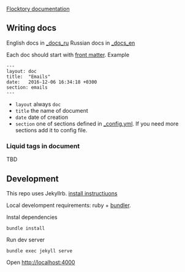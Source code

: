 [Flocktory documentation](https://flocktory.github.io)

## Writing docs
English docs in [_docs_ru](_docs_ru)
Russian docs in [_docs_en](_docs_en)

Each doc should start with [front matter](http://jekyllrb.com/docs/frontmatter/). Example
```
---
layout: doc
title:  "Emails"
date:   2016-12-06 16:34:18 +0300
section: emails
---
```

* `layout` always `doc`
* `title` the name of document
* `date` date of creation
* `section` one of sections defined in [_config.yml](_config.yml). If you need more sections add it to config file.

### Liquid tags in document
TBD

## Development
This repo uses Jekyllrb.
[install instructiuons](http://jekyllrb.com/docs/installation/)

Local develompent requirements: ruby + [bundler](http://bundler.io).

Instal dependencies
```
bundle install
```

Run dev server
```
bundle exec jekyll serve
```

Open [http://localhost:4000](http://localhost:4000)
